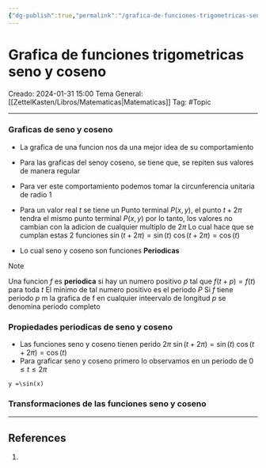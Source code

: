 ```yaml
---
{"dg-publish":true,"permalink":"/grafica-de-funciones-trigometricas-seno-y-coseno/"}
---
```



# Grafica de funciones trigometricas seno y coseno
Creado: 2024-01-31 15:00
Tema General:[[ZettelKasten/Libros/Matematicas\|Matematicas]]
Tag: #Topic 


___
### Graficas de seno y coseno
- La grafica de una funcion nos da una mejor idea de su comportamiento
- Para las graficas del senoy coseno, se tiene que, se repiten sus valores de manera regular
- Para ver este comportamiento podemos tomar la circunferencia unitaria de radio $1$

-  Para un valor real $t$ se tiene un Punto terminal $P(x,y)$, el punto $t +2\pi$ tendra el mismo punto terminal $P(x,y)$ por lo tanto, los valores no cambian con la adicion de cualquier multiplo de $2\pi$
	 Lo cual hace que se cumplan estas 2 funciones 
	 $\sin(t+2\pi) = \sin(t)$ 
	 $\cos(t+2\pi) = \cos(t)$
-  Lo cual seno y coseno son funciones **Periodicas**
>[!note] 
>Una funcion $f$ es **periodica** si hay un numero positivo $p$ tal que $f(t + p)=f(t)$ para toda $t$
>El minimo de tal numero positivo es el periodo $P$
>Si $f$ tiene periodo $p$ m la grafica de f en cualquier inteervalo de longitud $p$ se denomina periodo completo

### Propiedades periodicas de seno y coseno
- Las funciones seno y coseno tienen perido $2\pi$
	 $\sin(t+2\pi) = \sin(t)$ 
	 $\cos(t+2\pi) = \cos(t)$
- Para graficar seno y coseno primero lo observamos en un periodo de $0 \leq t \leq 2\pi$
```desmos-graph
y =\sin(x)
```
### Transformaciones de las funciones seno y coseno


---

## References
1.